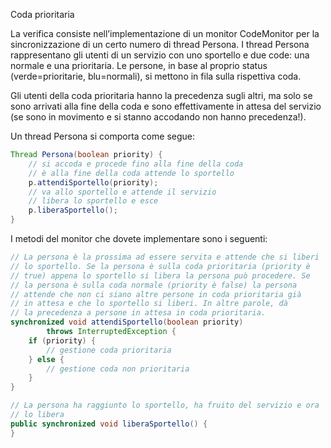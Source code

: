 Coda prioritaria

La verifica consiste nell’implementazione di un monitor CodeMonitor per la sincronizzazione di un certo numero di thread Persona.
 I thread Persona rappresentano gli utenti di un servizio con uno sportello e due code: una normale e una prioritaria. 
 Le persone, in base al proprio status (verde=prioritarie, blu=normali), si mettono in fila sulla rispettiva coda.

Gli utenti della coda prioritaria hanno la precedenza sugli altri, ma solo se sono arrivati alla fine della coda 
e sono effettivamente in attesa del servizio (se sono in movimento e si stanno accodando non hanno precedenza!).

Un thread Persona si comporta come segue:
```java
Thread Persona(boolean priority) {
    // si accoda e procede fino alla fine della coda
    // è alla fine della coda attende lo sportello
    p.attendiSportello(priority); 
    // va allo sportello e attende il servizio
    // libera lo sportello e esce
    p.liberaSportello(); 
}
```

I metodi del monitor che dovete implementare sono i seguenti:

```java
// La persona è la prossima ad essere servita e attende che si liberi 
// lo sportello. Se la persona è sulla coda prioritaria (priority è
// true) appena lo sportello si libera la persona può procedere. Se
// la persona è sulla coda normale (priority è false) la persona
// attende che non ci siano altre persone in coda prioritaria già
// in attesa e che lo sportello si liberi. In altre parole, dà 
// la precedenza a persone in attesa in coda prioritaria.
synchronized void attendiSportello(boolean priority) 
        throws InterruptedException {
    if (priority) {
        // gestione coda prioritaria
    } else {
        // gestione coda non prioritaria
    }
}

// La persona ha raggiunto lo sportello, ha fruito del servizio e ora 
// lo libera
public synchronized void liberaSportello() {    
} 
```